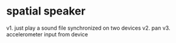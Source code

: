 # spatial speaker

v1. just play a sound file synchronized on two devices
v2. pan
v3. accelerometer input from device